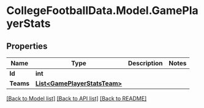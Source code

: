 # CollegeFootballData.Model.GamePlayerStats

## Properties

Name | Type | Description | Notes
------------ | ------------- | ------------- | -------------
**Id** | **int** |  | 
**Teams** | [**List&lt;GamePlayerStatsTeam&gt;**](GamePlayerStatsTeam.md) |  | 

[[Back to Model list]](../../README.md#documentation-for-models) [[Back to API list]](../../README.md#documentation-for-api-endpoints) [[Back to README]](../../README.md)

